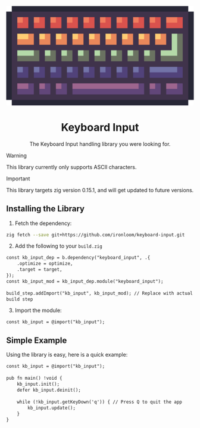 <div align="center">
    <img src="resources/keyboard_input_large.png" width="750"/>
    <h1>Keyboard Input</h1>
    <p>The Keyboard Input handling library you were looking for.</p>
</div>
 
> [!WARNING]
> This library currently only supports ASCII characters.

> [!IMPORTANT]
> This library targets zig version 0.15.1, and will get updated to future versions.

## Installing the Library

1. Fetch the dependency:

```sh
zig fetch --save git+https://github.com/ironloom/keyboard-input.git
```

2. Add the following to your `build.zig`

```zig
const kb_input_dep = b.dependency("keyboard_input", .{
    .optimize = optimize,
    .target = target,
});
const kb_input_mod = kb_input_dep.module("keyboard_input");

build_step.addImport("kb_input", kb_input_mod); // Replace with actual build step
```

3. Import the module:

```zig
const kb_input = @import("kb_input");
```

## Simple Example

Using the library is easy, here is a quick example:

```zig
const kb_input = @import("kb_input");

pub fn main() !void {
    kb_input.init();
    defer kb_input.deinit();

    while (!kb_input.getKeyDown('q')) { // Press Q to quit the app
        kb_input.update();
    }
}
```
